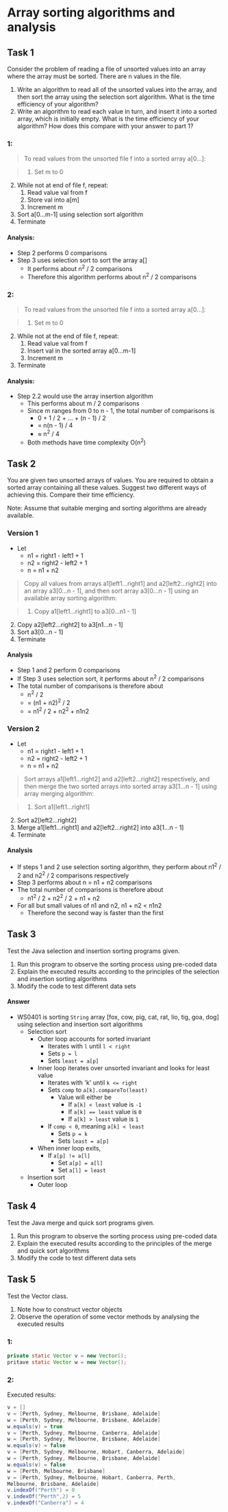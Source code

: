 # Array sorting algorithms and analysis

## Task 1

Consider the problem of reading a file of unsorted values into an array where the array must be sorted. There are n values in the file.

1. Write an algorithm to read all of the unsorted values into the array, and then sort the array using the selection sort algorithm. What is the time efficiency of your algorithm?
2. Write an algorithm to read each value in turn, and insert it into a sorted array, which is initially empty. What is the time efficiency of your algorithm? How does this compare with your answer to part 1?

### 1:

>To read values from the unsorted file f into a sorted array a[0...]:

>1. Set m to 0
2. While not at end of file f, repeat:
	1. Read value val from f
	2. Store val into a[m]
	3. Increment m
3. Sort a[0...m-1] using selection sort algorithm
4. Terminate

#### Analysis:

- Step 2 performs 0 comparisons
- Step 3 uses selection sort to sort the array a[]
	- It performs about n<sup>2</sup> / 2 comparisons
	- Therefore this algorithm performs about n<sup>2</sup> / 2 comparisons

### 2:

>To read values from the unsorted file f into a sorted array a[0...]:

>1. Set m to 0
2. While not at the end of file f, repeat:
	1. Read value val from f
	2. Insert val in the sorted array a[0...m-1]
	3. Increment m
3. Terminate

#### Analysis:

- Step 2.2 would use the array insertion algorithm
	- This performs about m / 2 comparisons
	- Since m ranges from 0 to n - 1, the total number of comparisons is
		- 0 + 1 / 2 + ... + (n - 1) / 2
		- = n(n - 1) / 4
		- &asymp; n<sup>2</sup> / 4
	- Both methods have time complexity O(n<sup>2</sup>)

## Task 2

You are given two unsorted arrays of values. You are required to obtain a sorted array containing all these values. Suggest two different ways of achieving this. Compare their time efficiency.

Note: Assume that suitable merging and sorting algorithms are already available.

### Version 1

- Let
	- n1 = right1 - left1 + 1
	- n2 = right2 - left2 + 1
	- n = n1 + n2

>Copy all values from arrays a1[left1...right1] and a2[left2...right2] into an array a3[0...n - 1], and then sort array a3[0...n - 1] using an available array sorting algorithm:

>1. Copy a1[left1...right1] to a3[0...n1 - 1]
2. Copy a2[left2...right2] to a3[n1...n - 1]
3. Sort a3[0...n - 1]
4. Terminate

#### Analysis

- Step 1 and 2 perform 0 comparisons
- If Step 3 uses selection sort, it performs about n<sup>2</sup> / 2 comparisons
- The total number of comparisons is therefore about
	- n<sup>2</sup> / 2
	- = (n1 + n2)<sup>2</sup> / 2
	- = n1<sup>2</sup> /  2 + n2<sup>2</sup> + n1n2

### Version 2

- Let
	- n1 = right1 - left1 + 1
	- n2 = right2 - left2 + 1
	- n = n1 + n2

>Sort arrays a1[left1...right2] and a2[left2...right2] respectively, and then merge the two sorted arrays into sorted array a3[1...n - 1] using array merging algorithm:

>1. Sort a1[left1...right1]
2. Sort a2[left2...right2]
3. Merge a1[left1...right1] and a2[left2...right2] into a3[1...n - 1]
4. Terminate

#### Analysis

- If steps 1 and 2 use selection sorting algorithm, they perform about n1<sup>2</sup> / 2 and n2<sup>2</sup> / 2 comparisons respectively
- Step 3 performs about n = n1 + n2 comparisons
- The total number of comparisons is therefore about
	- n1<sup>2</sup> / 2 + n2<sup>2</sup> / 2 + n1 + n2
- For all but small values of n1 and n2, n1 + n2 < n1n2
	- Therefore the second way is faster than the first

## Task 3

Test the Java selection and insertion sorting programs given.

1. Run this program to observe the sorting process using pre-coded data
2. Explain the executed results according to the principles of the selection and insertion sorting algorithms
3. Modify the code to test different data sets

#### Answer

- WS0401 is sorting `String` array [fox, cow, pig, cat, rat, lio, tig, goa, dog] using selection and insertion sort algorithms
	- Selection sort
		- Outer loop accounts for sorted invariant
			- Iterates with `l` until `l < right`
			- Sets `p = l`
			- Sets `least = a[p]`
		- Inner loop iterates over unsorted invariant and looks for least value
			- Iterates with 'k' until `k <= right`
			- Sets `comp` to `a[k].compareTo(least)`
				- Value will either be
					- If `a[k] < least` value is `-1`
					- If `a[k] == least` value is `0`
					- If `a[k] > least` value is `1`
			- If `comp < 0`, meaning `a[k] < least`
				- Sets `p = k`
				- Sets `least = a[p]`
		- When inner loop exits,
			- If `a[p] != a[l]`
				- Set `a[p] = a[l]`
				- Set `a[l] = least`
	- Insertion sort
		- Outer loop 

## Task 4

Test the Java merge and quick sort programs given.

1. Run this program to observe the sorting process using pre-coded data
2. Explain the executed results according to the principles of the merge and quick sort algorithms
3. Modify the code to test different data sets

## Task 5

Test the Vector class.

1. Note how to construct vector objects
2. Observe the operation of some vector methods by analysing the executed results

### 1:

``` java
private static Vector v = new Vector();
pritave static Vector w = new Vector();
```

### 2:

Executed results:

``` java
v = []
v = [Perth, Sydney, Melbourne, Brisbane, Adelaide]
w = [Perth, Sydney, Melbourne, Brisbane, Adelaide]
w.equals(v) = true
v = [Perth, Sydney, Melbourne, Canberra, Adelaide]
w = [Perth, Sydney, Melbourne, Brisbane, Adelaide]
w.equals(v) = false
v = [Perth, Sydney, Melbourne, Hobart, Canberra, Adelaide]
w = [Perth, Sydney, Melbourne, Brisbane, Adelaide]
w.equals(v) = false
w = [Perth, Melbourne, Brisbane]
v = [Perth, Sydney, Melbourne, Hobart, Canberra, Perth,
Melbourne, Brisbane, Adelaide]
v.indexOf("Perth") = 0
v.indexOf("Perth",2) = 5
v.indexOf("Canberra") = 4
```
